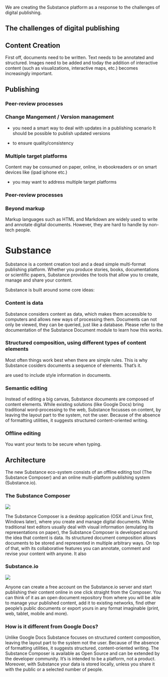 We are creating the Substance platform as a response to the challenges of digital publishing.

## The challenges of digital publishing

## Content Creation

First off, documents need to be written. Text needs to be annotated and structured. Images need to be added and today the addition of interactive content (such as visualizations, interactive maps, etc.) becomes increasingly important.

## Publishing

### Peer-review processes

### Change Mangement / Version management

- you need a smart way to deal with updates in a publishing scenario
It should be possible to publish updated versions 


- to ensure quality/consistency

### Multiple target platforms

Content may be consumed on paper, online, in ebookreaders or on smart devices like (ipad iphone etc.)
- you may want to address multiple target platforms





### Peer-review processes

### Beyond markup

Markup languages such as HTML and Markdown are widely used to write and annotate digital documents. However, they are hard to handle by non-tech people.


# Substance

Substance is a content creation tool and a dead simple multi-format publishing platform. Whether you produce stories, books, documentations or scientific papers, Substance provides the tools that allow you to create, manage and share your content.


Substance is built around some core ideas:

### Content is data

Substance considers content as data, which makes them accessible to computers and allows new ways of processing them. Documents can not only be viewed, they can be queried, just like a database. Please refer to the documentation of the Substance Document module to learn how this works.

### Structured composition, using different types of content elements

Most often things work best when there are simple rules. This is why Substance cosiders documents a sequence of elements. That’s it.



are used to include style information in documents.

### Semantic editing

Instead of editing a big canvas, Substance documents are composed of content elements. While existing solutions (like Google Docs) bring traditional word-processing to the web, Substance focusses on content, by leaving the layout part to the system, not the user. Because of the absence of formatting utilities, it suggests structured content-oriented writing.

### Offline editing

You want your texts to be secure when typing.


## Architecture

The new Substance eco-system consists of an offline editing tool (The Substance Composer) and an online multi-platform publishing system (Substance.io).

### The Substance Composer

![](http://interior.substance.io/images/campaign/substance.png)

The Substance Composer is a desktop application (OSX and Linux first, Windows later), where you create and manage digital documents. While traditional text editors usually deal with visual information (emulating its representations on paper), the Substance Composer is developed around the idea that content is data. Its structured document composition allows documents to be stored and represented in multiple arbitrary ways. On top of that, with its collaborative features you can annotate, comment and revise your content with anyone. It also 


### Substance.io

![](http://interior.substance.io/images/campaign/substance.png)

Anyone can create a free account on the Substance.io server and start publishing their content online in one click straight from the Composer. You can think of it as an open document repository from where you will be able to manage your published content, add it to existing networks, find other people’s public documents or export yours in any format imaginable (print, web, tablet, mobile and more).



### How is it different from Google Docs?

Unlike Google Docs Substance focuses on structured content composition, leaving the layout part to the system not the user. Because of the absence of formatting utilities, it suggests structured, content-oriented writing. The Substance Composer is available as Open Source and can be extended by the developer community. It’s is intended to be a platform, not a product. Moreover, with Substance your data is stored locally, unless you share it with the public or a selected number of people.
